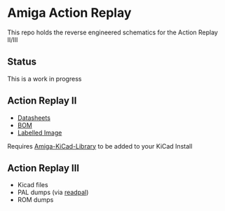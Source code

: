 # Amiga Action Replay

This repo holds the reverse engineered schematics for the Action Replay II/III

## Status

This is a work in progress

## Action Replay II
- [Datasheets](ARII/datasheets)
- [BOM](ARII/BOM.csv)
- [Labelled Image](ARII/images/TOP_Labeled.jpg)


Requires [Amiga-KiCad-Library](https://github.com/JustinBaldock/Amiga-KiCad-Library) to be added to your KiCad Install


## Action Replay III
- Kicad files
- PAL dumps (via [readpal](http://dreamjam.co.uk/emuviews/readpal.php))
- ROM dumps
